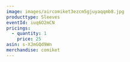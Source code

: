 ```yaml
---
image: images/aircomiket3ezcm5gjuyaqqmb8.jpg
producttype: Sleeves
eventId: iuq6O2mCN
pricings:
  - quantity: 1
    price: 25
asin: s-XJmGQd9Wn
merchandise: comiket
---
```

